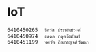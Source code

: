# IoT

    6410450265  วิทวัส ประพันธ์วงศ์
    6410450974  ธนดล กฤตวีรนันท์
    6410451199  พศวัต ถิ่นกาญจน์วัฒนา

